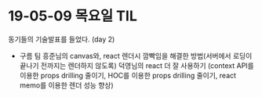 # 19-05-09 목요일 TIL

동기들의 기술발표를 들었다. (day 2)

- 구름 팀
흥준님의 canvas와, react 렌더시 깜빡임을 해결한 방법(서버에서 로딩이 끝나기 전까지는 렌더하지 않도록)
덕영님의 react 더 잘 사용하기 (context API를 이용한 props drilling 줄이기, HOC를 이용한 props drilling 줄이기, react memo를 이용한 렌더 성능 향상)
<!--stackedit_data:
eyJoaXN0b3J5IjpbLTIwMjQzNjcwNDVdfQ==
-->